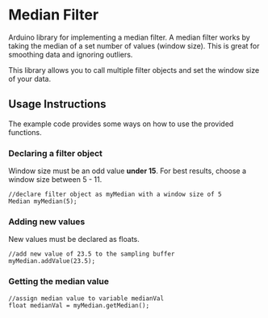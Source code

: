 # Median Filter
 Arduino library for implementing a median filter. A median filter works by taking the median of a set number of values (window size). This is great for smoothing data and ignoring outliers. 
 
 This library allows you to call multiple filter objects and set the window size of your data.
## Usage Instructions
The example code provides some ways on how to use the provided functions. 
### Declaring a filter object
Window size must be an odd value **under 15**. For best results, choose a window size between 5 - 11. 
```
//declare filter object as myMedian with a window size of 5 
Median myMedian(5);
```
### Adding new values
New values must be declared as floats.
```
//add new value of 23.5 to the sampling buffer
myMedian.addValue(23.5);
```
### Getting the median value
```
//assign median value to variable medianVal
float medianVal = myMedian.getMedian();
```
